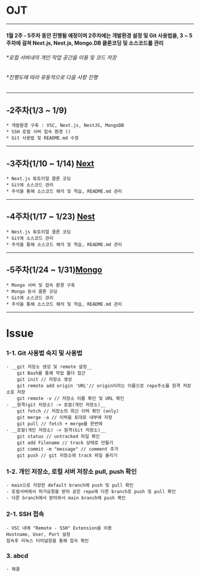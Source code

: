 # OJT
-------------
#### 1월 2주 - 5주차 동안 진행될 예정이며 2주차에는 개발환경 설정 및 Git 사용법을, 3 ~ 5주차에 걸쳐 Next.js, Nest.js, Mongo.DB 클론코딩 및 소스코드를 관리

###### *로컬 서버내의 개인 작업 공간을 이용 및 코드 저장
###### *진행도에 따라 유동적으로 다음 사항 진행
***
## -2주차(1/3 ~ 1/9)
    * 개발환경 구축 : VSC, Next.js, NestJS, MongoDB
    * SSH 로컬 서버 접속 환경 ()
    * Git 사용법 및 README.md 수정
***
## -3주차(1/10 ~ 1/14) [Next][next]
    * Next.js 튜토리얼 클론 코딩      
    * Git에 소스코드 관리 
    * 주석을 통해 소스코드 해석 및 학습, README.md 관리
***
## -4주차(1/17 ~ 1/23) [Nest][nest]
    * Nest.js 튜토리얼 클론 코딩   
    * Git에 소스코드 관리 
    * 주석을 통해 소스코드 해석 및 학습, README.md 관리 
***
## -5주차(1/24 ~ 1/31)[Mongo][mongo]
    * Mongo 서버 및 접속 환경 구축 
    * Mongo 문서 클론 코딩
    * Git에 소스코드 관리
    * 주석을 통해 소스코드 해석 및 학습, README.md 관리 
*****
# Issue
### 1-1. __Git 사용법 숙지 및 사용법__   
    - __git 저장소 생성 및 remote 설정__    
        git Bash를 통해 작업 폴더 접근   
        git init // 저장소 생성   
        git remote add origin 'URL'// origin이라는 이름으로 repo주소를 원격 저장소로 저장   
        git remote -v // 저장소 이름 확인 및 URL 확인   
    - __원격(git 저장소) -> 로컬(개인 저장소)__   
        git fetch // 저장소의 최신 이력 확인 (only)   
        git merge -a // 이력을 토대로 내부에 저장   
        git pull // fetch + merge를 한번에    
    - __로컬(개인 저장소) -> 원격(Git 저장소)__   
        git status // untracked 파일 확인   
        git add Filename // track 상태로 만들기
        git commit -m "message" // comment 추가  
        git push // git 저장소에 track 파일 올리기   
### 1-2. __개인 저장소, 로컬 서버 저장소 pull, push 확인__   
    - main으로 저장한 default branch에 push 및 pull 확인   
    - 로컬서버에서 허가요청을 받아 같은 repo에 다른 branch로 push 및 pull 확인   
    - 다른 branch에서 받아와서 main branch에 push 확인  
### 2-1. __SSH 접속__     
    - VSC 내에 "Remote - SSH" Extension을 이용   
    Hostname, User, Port 설정   
    접속후 리눅스 터미널창을 통해 접속 확인    
### 3. abcd
    - 해결

 [next]: <https://nextjs.org>
 [nest]: <https://nestjs.com>
 [mongo]: <https://mongoosejs.com>